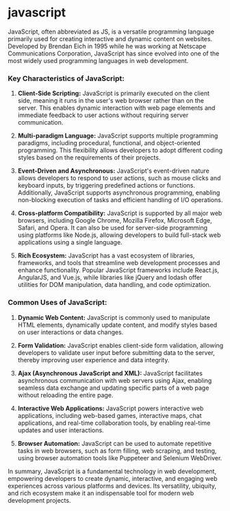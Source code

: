 # javascript

JavaScript, often abbreviated as JS, is a versatile programming language primarily used for creating interactive and dynamic content on websites. Developed by Brendan Eich in 1995 while he was working at Netscape Communications Corporation, JavaScript has since evolved into one of the most widely used programming languages in web development.

### Key Characteristics of JavaScript:

1. **Client-Side Scripting:** JavaScript is primarily executed on the client side, meaning it runs in the user's web browser rather than on the server. This enables dynamic interaction with web page elements and immediate feedback to user actions without requiring server communication.

2. **Multi-paradigm Language:** JavaScript supports multiple programming paradigms, including procedural, functional, and object-oriented programming. This flexibility allows developers to adopt different coding styles based on the requirements of their projects.

3. **Event-Driven and Asynchronous:** JavaScript's event-driven nature allows developers to respond to user actions, such as mouse clicks and keyboard inputs, by triggering predefined actions or functions. Additionally, JavaScript supports asynchronous programming, enabling non-blocking execution of tasks and efficient handling of I/O operations.

4. **Cross-platform Compatibility:** JavaScript is supported by all major web browsers, including Google Chrome, Mozilla Firefox, Microsoft Edge, Safari, and Opera. It can also be used for server-side programming using platforms like Node.js, allowing developers to build full-stack web applications using a single language.

5. **Rich Ecosystem:** JavaScript has a vast ecosystem of libraries, frameworks, and tools that streamline web development processes and enhance functionality. Popular JavaScript frameworks include React.js, AngularJS, and Vue.js, while libraries like jQuery and lodash offer utilities for DOM manipulation, data handling, and code optimization.

### Common Uses of JavaScript:

1. **Dynamic Web Content:** JavaScript is commonly used to manipulate HTML elements, dynamically update content, and modify styles based on user interactions or data changes.

2. **Form Validation:** JavaScript enables client-side form validation, allowing developers to validate user input before submitting data to the server, thereby improving user experience and data integrity.

3. **Ajax (Asynchronous JavaScript and XML):** JavaScript facilitates asynchronous communication with web servers using Ajax, enabling seamless data exchange and updating specific parts of a web page without reloading the entire page.

4. **Interactive Web Applications:** JavaScript powers interactive web applications, including web-based games, interactive maps, chat applications, and real-time collaboration tools, by enabling real-time updates and user interactions.

5. **Browser Automation:** JavaScript can be used to automate repetitive tasks in web browsers, such as form filling, web scraping, and testing, using browser automation tools like Puppeteer and Selenium WebDriver.

In summary, JavaScript is a fundamental technology in web development, empowering developers to create dynamic, interactive, and engaging web experiences across various platforms and devices. Its versatility, ubiquity, and rich ecosystem make it an indispensable tool for modern web development projects.
